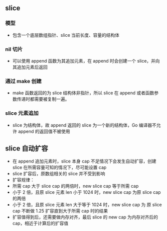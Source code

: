 ## slice
### 模型
- 包含一个底层数组指针、slice 当前长度、容量的结构体
### nil 切片
- 可以使用 append 函数为其追加元素，在 append 时会创建一个 slice，并向其追加元素后返回
### 通过 make 创建
- make 函数返回的为 slice 结构体非指针，所以 slice 在 append 或者函数参数传递时都需要被复制一遍。
### slice 元素追加
- slice 为结构体，故 append 返回的 slice 为一个新的结构体，Go 编译器不允许 append 的返回值不被使用
## slice 自动扩容
- 在 append 追加元素时，slice 本身 cap 不足情况下会发生自动扩容，创建 slice 在所需容量可知的情况下，尽可能设置 cap
- slice 扩容后，原数组相关的 slice 并不受到影响
- 扩容规律：
- 所需 cap 大于 slice cap 的两倍时，new slice cap 等于所需 cap
- 小于 2 倍，且原 slice 元素 len 小于 1024 时，new slice cap 为原 slice cap 的两倍
- 小于 2 倍，且原 slice 元素 len 大于等于 1024 时，new slice cap 为 原 slice cap 不断做 1.25 扩容直到大于所需 cap 时的结果
- 扩容值得到后，还需要做内存对齐，最后 slice 的 new cap 为内存对齐后的 cap，相近于计算后的扩容值